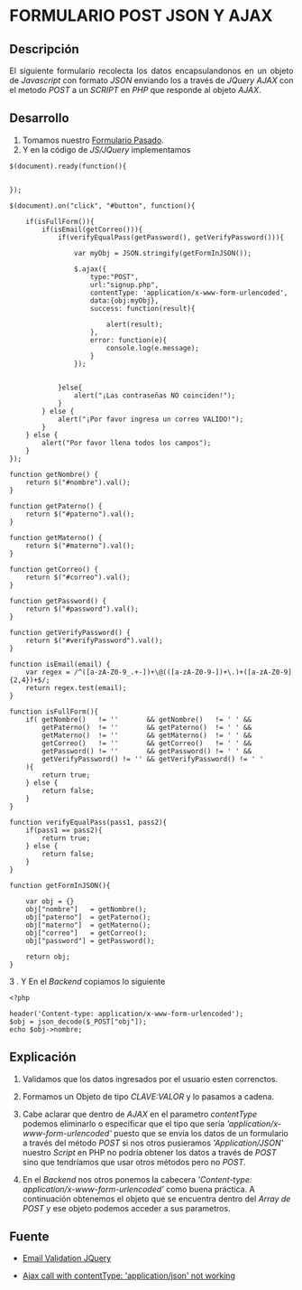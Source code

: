 FORMULARIO POST JSON Y AJAX
=====================

## Descripción

<p align="justify">
    El siguiente formulario recolecta los datos encapsulandonos en un objeto de <i>Javascript</i> con formato <i>JSON</i> enviando los a través de <i>JQuery AJAX</i> con el metodo <i>POST</i> a un <i>SCRIPT</i> en <i>PHP</i> que responde al objeto <i>AJAX</i>.
</p>
    
## Desarrollo

1. Tomamos nuestro <a href="https://github.com/ginppian/Boostrap-Formulario-Resposivo">Formulario Pasado</a>.
2. Y en la código de <i>JS/JQuery</i> implementamos

````
$(document).ready(function(){


});

$(document).on("click", "#button", function(){

    if(isFullForm()){
        if(isEmail(getCorreo())){
            if(verifyEqualPass(getPassword(), getVerifyPassword())){

                var myObj = JSON.stringify(getFormInJSON());

                $.ajax({
                    type:"POST",
                    url:"signup.php",
                    contentType: 'application/x-www-form-urlencoded',
                    data:{obj:myObj},
                    success: function(result){

                        alert(result);
                    },
                    error: function(e){
                        console.log(e.message);
                    }
                });


            }else{
                alert("¡Las contraseñas NO coinciden!");
            }
        } else {
            alert("¡Por favor ingresa un correo VALIDO!");
        }
    } else {
        alert("Por favor llena todos los campos");
    }
});

function getNombre() {
    return $("#nombre").val();
}

function getPaterno() {
    return $("#paterno").val();
}

function getMaterno() {
    return $("#materno").val();
}

function getCorreo() {
    return $("#correo").val();
}

function getPassword() {
    return $("#password").val();
}

function getVerifyPassword() {
    return $("#verifyPassword").val();
}

function isEmail(email) {
    var regex = /^([a-zA-Z0-9_.+-])+\@(([a-zA-Z0-9-])+\.)+([a-zA-Z0-9]{2,4})+$/;
    return regex.test(email);
}

function isFullForm(){
    if( getNombre()   != ''       && getNombre()   != ' ' &&
        getPaterno()  != ''       && getPaterno()  != ' ' &&
        getMaterno()  != ''       && getMaterno()  != ' ' &&
        getCorreo()   != ''       && getCorreo()   != ' ' &&
        getPassword() != ''       && getPassword() != ' ' &&
        getVerifyPassword() != '' && getVerifyPassword() != ' '
    ){
        return true;
    } else {
        return false;
    }
}

function verifyEqualPass(pass1, pass2){
    if(pass1 == pass2){
        return true;
    } else {
        return false;
    }
}

function getFormInJSON(){

    var obj = {}
    obj["nombre"]   = getNombre();
    obj["paterno"]  = getPaterno();
    obj["materno"]  = getMaterno();
    obj["correo"]   = getCorreo();
    obj["password"] = getPassword();

    return obj;
}

````
 
3 . Y En el <i>Backend</i> copiamos lo siguiente

````
<?php

header('Content-type: application/x-www-form-urlencoded');
$obj = json_decode($_POST["obj"]);
echo $obj->nombre;
````

## Explicación

1. Validamos que los datos ingresados por el usuario esten correnctos.

2. Formamos un Objeto de tipo <i>CLAVE:VALOR</i> y lo pasamos a cadena.

3. Cabe aclarar que dentro de *AJAX* en el parametro *contentType* podemos eliminarlo o especificar que el tipo que sería *'application/x-www-form-urlencoded'* puesto que se envia los datos de un formulario a través del método *POST* si nos otros pusieramos *'Application/JSON'* nuestro *Script* en PHP no podría obtener los datos a través de *POST* sino que tendríamos que usar otros métodos pero no *POST*.

4. En el *Backend* nos otros ponemos la cabecera *'Content-type: application/x-www-form-urlencoded'* como buena práctica. A continuación obtenemos el objeto que se encuentra dentro del *Array de POST* y ese objeto podemos acceder a sus parametros.


## Fuente

* <a href="https://stackoverflow.com/questions/2507030/email-validation-using-jquery">Email Validation JQuery</a>

* <a href="https://stackoverflow.com/questions/20295080/ajax-call-with-contenttype-application-json-not-working">Ajax call with contentType: 'application/json' not working</a>

